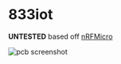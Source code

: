 # 833iot

**UNTESTED**
based off [nRFMicro](https://github.com/joric/nrfmicro)

![pcb screenshot](https://i.imgur.com/wSONlPv.png)
